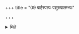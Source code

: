 +++
title = "09 बार्हस्पत्यः पशुरुपालम्भ्यः"

+++

<details><summary>थिते</summary>

9. (In addition to the usual Savanīya-he-goat) there should be (a he-goat) for Br̥haspati.  
</details>
